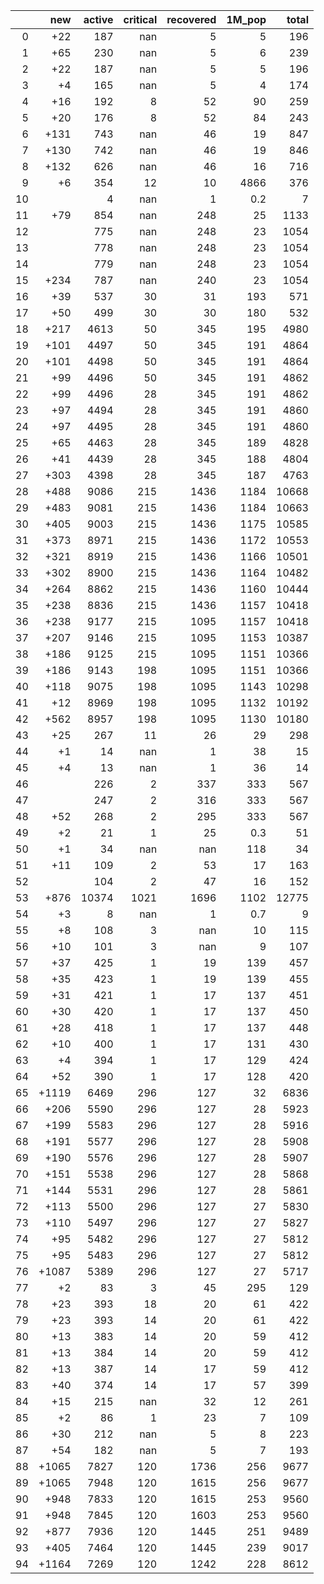 |    |   new |   active |   critical |   recovered |   1M_pop |   total |
|---:|------:|---------:|-----------:|------------:|---------:|--------:|
|  0 |   +22 |      187 |        nan |           5 |      5   |     196 |
|  1 |   +65 |      230 |        nan |           5 |      6   |     239 |
|  2 |   +22 |      187 |        nan |           5 |      5   |     196 |
|  3 |    +4 |      165 |        nan |           5 |      4   |     174 |
|  4 |   +16 |      192 |          8 |          52 |     90   |     259 |
|  5 |   +20 |      176 |          8 |          52 |     84   |     243 |
|  6 |  +131 |      743 |        nan |          46 |     19   |     847 |
|  7 |  +130 |      742 |        nan |          46 |     19   |     846 |
|  8 |  +132 |      626 |        nan |          46 |     16   |     716 |
|  9 |    +6 |      354 |         12 |          10 |   4866   |     376 |
| 10 |       |        4 |        nan |           1 |      0.2 |       7 |
| 11 |   +79 |      854 |        nan |         248 |     25   |    1133 |
| 12 |       |      775 |        nan |         248 |     23   |    1054 |
| 13 |       |      778 |        nan |         248 |     23   |    1054 |
| 14 |       |      779 |        nan |         248 |     23   |    1054 |
| 15 |  +234 |      787 |        nan |         240 |     23   |    1054 |
| 16 |   +39 |      537 |         30 |          31 |    193   |     571 |
| 17 |   +50 |      499 |         30 |          30 |    180   |     532 |
| 18 |  +217 |     4613 |         50 |         345 |    195   |    4980 |
| 19 |  +101 |     4497 |         50 |         345 |    191   |    4864 |
| 20 |  +101 |     4498 |         50 |         345 |    191   |    4864 |
| 21 |   +99 |     4496 |         50 |         345 |    191   |    4862 |
| 22 |   +99 |     4496 |         28 |         345 |    191   |    4862 |
| 23 |   +97 |     4494 |         28 |         345 |    191   |    4860 |
| 24 |   +97 |     4495 |         28 |         345 |    191   |    4860 |
| 25 |   +65 |     4463 |         28 |         345 |    189   |    4828 |
| 26 |   +41 |     4439 |         28 |         345 |    188   |    4804 |
| 27 |  +303 |     4398 |         28 |         345 |    187   |    4763 |
| 28 |  +488 |     9086 |        215 |        1436 |   1184   |   10668 |
| 29 |  +483 |     9081 |        215 |        1436 |   1184   |   10663 |
| 30 |  +405 |     9003 |        215 |        1436 |   1175   |   10585 |
| 31 |  +373 |     8971 |        215 |        1436 |   1172   |   10553 |
| 32 |  +321 |     8919 |        215 |        1436 |   1166   |   10501 |
| 33 |  +302 |     8900 |        215 |        1436 |   1164   |   10482 |
| 34 |  +264 |     8862 |        215 |        1436 |   1160   |   10444 |
| 35 |  +238 |     8836 |        215 |        1436 |   1157   |   10418 |
| 36 |  +238 |     9177 |        215 |        1095 |   1157   |   10418 |
| 37 |  +207 |     9146 |        215 |        1095 |   1153   |   10387 |
| 38 |  +186 |     9125 |        215 |        1095 |   1151   |   10366 |
| 39 |  +186 |     9143 |        198 |        1095 |   1151   |   10366 |
| 40 |  +118 |     9075 |        198 |        1095 |   1143   |   10298 |
| 41 |   +12 |     8969 |        198 |        1095 |   1132   |   10192 |
| 42 |  +562 |     8957 |        198 |        1095 |   1130   |   10180 |
| 43 |   +25 |      267 |         11 |          26 |     29   |     298 |
| 44 |    +1 |       14 |        nan |           1 |     38   |      15 |
| 45 |    +4 |       13 |        nan |           1 |     36   |      14 |
| 46 |       |      226 |          2 |         337 |    333   |     567 |
| 47 |       |      247 |          2 |         316 |    333   |     567 |
| 48 |   +52 |      268 |          2 |         295 |    333   |     567 |
| 49 |    +2 |       21 |          1 |          25 |      0.3 |      51 |
| 50 |    +1 |       34 |        nan |         nan |    118   |      34 |
| 51 |   +11 |      109 |          2 |          53 |     17   |     163 |
| 52 |       |      104 |          2 |          47 |     16   |     152 |
| 53 |  +876 |    10374 |       1021 |        1696 |   1102   |   12775 |
| 54 |    +3 |        8 |        nan |           1 |      0.7 |       9 |
| 55 |    +8 |      108 |          3 |         nan |     10   |     115 |
| 56 |   +10 |      101 |          3 |         nan |      9   |     107 |
| 57 |   +37 |      425 |          1 |          19 |    139   |     457 |
| 58 |   +35 |      423 |          1 |          19 |    139   |     455 |
| 59 |   +31 |      421 |          1 |          17 |    137   |     451 |
| 60 |   +30 |      420 |          1 |          17 |    137   |     450 |
| 61 |   +28 |      418 |          1 |          17 |    137   |     448 |
| 62 |   +10 |      400 |          1 |          17 |    131   |     430 |
| 63 |    +4 |      394 |          1 |          17 |    129   |     424 |
| 64 |   +52 |      390 |          1 |          17 |    128   |     420 |
| 65 | +1119 |     6469 |        296 |         127 |     32   |    6836 |
| 66 |  +206 |     5590 |        296 |         127 |     28   |    5923 |
| 67 |  +199 |     5583 |        296 |         127 |     28   |    5916 |
| 68 |  +191 |     5577 |        296 |         127 |     28   |    5908 |
| 69 |  +190 |     5576 |        296 |         127 |     28   |    5907 |
| 70 |  +151 |     5538 |        296 |         127 |     28   |    5868 |
| 71 |  +144 |     5531 |        296 |         127 |     28   |    5861 |
| 72 |  +113 |     5500 |        296 |         127 |     27   |    5830 |
| 73 |  +110 |     5497 |        296 |         127 |     27   |    5827 |
| 74 |   +95 |     5482 |        296 |         127 |     27   |    5812 |
| 75 |   +95 |     5483 |        296 |         127 |     27   |    5812 |
| 76 | +1087 |     5389 |        296 |         127 |     27   |    5717 |
| 77 |    +2 |       83 |          3 |          45 |    295   |     129 |
| 78 |   +23 |      393 |         18 |          20 |     61   |     422 |
| 79 |   +23 |      393 |         14 |          20 |     61   |     422 |
| 80 |   +13 |      383 |         14 |          20 |     59   |     412 |
| 81 |   +13 |      384 |         14 |          20 |     59   |     412 |
| 82 |   +13 |      387 |         14 |          17 |     59   |     412 |
| 83 |   +40 |      374 |         14 |          17 |     57   |     399 |
| 84 |   +15 |      215 |        nan |          32 |     12   |     261 |
| 85 |    +2 |       86 |          1 |          23 |      7   |     109 |
| 86 |   +30 |      212 |        nan |           5 |      8   |     223 |
| 87 |   +54 |      182 |        nan |           5 |      7   |     193 |
| 88 | +1065 |     7827 |        120 |        1736 |    256   |    9677 |
| 89 | +1065 |     7948 |        120 |        1615 |    256   |    9677 |
| 90 |  +948 |     7833 |        120 |        1615 |    253   |    9560 |
| 91 |  +948 |     7845 |        120 |        1603 |    253   |    9560 |
| 92 |  +877 |     7936 |        120 |        1445 |    251   |    9489 |
| 93 |  +405 |     7464 |        120 |        1445 |    239   |    9017 |
| 94 | +1164 |     7269 |        120 |        1242 |    228   |    8612 |